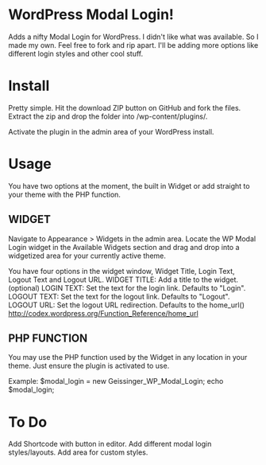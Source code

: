 WordPress Modal Login!
==============

Adds a nifty Modal Login for WordPress. I didn't like what was available. So I made my own. Feel free to fork and rip apart. I'll be adding more options like different login styles and other cool stuff.

Install
=======

Pretty simple. Hit the download ZIP button on GitHub and fork the files. Extract the zip and drop the folder into /wp-content/plugins/.

Activate the plugin in the admin area of your WordPress install.

Usage
=====

You have two options at the moment, the built in Widget or add straight to your theme with the PHP function.


WIDGET
-------

Navigate to Appearance > Widgets in the admin area. Locate the WP Modal Login widget in the Available Widgets section and drag and drop into a widgetized area for your currently active theme.

You have four options in the widget window, Widget Title, Login Text, Logout Text and Logout URL.
WIDGET TITLE: Add a title to the widget. (optional)
LOGIN TEXT: Set the text for the login link. Defaults to "Login".
LOGOUT TEXT: Set the text for the logout link. Defaults to "Logout".
LOGOUT URL: Set the logout URL redirection. Defaults to the home_url() http://codex.wordpress.org/Function_Reference/home_url


PHP FUNCTION
------------

You may use the PHP function used by the Widget in any location in your theme. Just ensure the plugin is activated to use.

Example:
$modal_login = new Geissinger_WP_Modal_Login;
echo $modal_login;


To Do
=====

Add Shortcode with button in editor.
Add different modal login styles/layouts.
Add area for custom styles.
